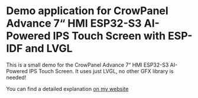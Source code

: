 # Demo application for CrowPanel Advance 7“ HMI ESP32-S3 AI-Powered IPS Touch Screen with ESP-IDF and LVGL

This is a small demo for the CrowPanel Advance 7“ HMI ESP32-S3 AI-Powered IPS Touch Screen. It uses just LVGL, no other GFX library is needed!

You can find a detailed explanation [on my website](https://www.haraldkreuzer.net/en/news/crowpanel-advance-7-esp32-basics-and-gui-development-lvgl-esp-idf) 
